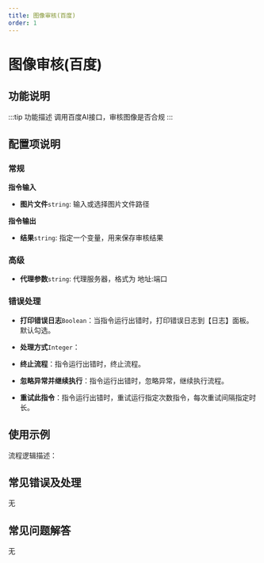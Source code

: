 ```yaml
---
title: 图像审核(百度)
order: 1
---
```


# 图像审核(百度)

## 功能说明

:::tip 功能描述
调用百度AI接口，审核图像是否合规
:::

## 配置项说明

### 常规

**指令输入**

- **图片文件**`string`: 输入或选择图片文件路径


**指令输出**

- **结果**`string`: 指定一个变量，用来保存审核结果

### 高级

- **代理参数**`string`: 代理服务器，格式为 地址:端口

### 错误处理

- **打印错误日志**`Boolean`：当指令运行出错时，打印错误日志到【日志】面板。默认勾选。

- **处理方式**`Integer`：

 - **终止流程**：指令运行出错时，终止流程。

 - **忽略异常并继续执行**：指令运行出错时，忽略异常，继续执行流程。

 - **重试此指令**：指令运行出错时，重试运行指定次数指令，每次重试间隔指定时长。

## 使用示例

流程逻辑描述：

## 常见错误及处理

无

## 常见问题解答

无

